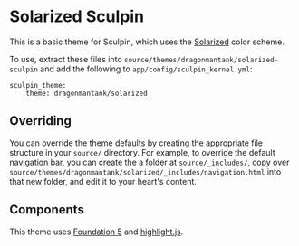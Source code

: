 # Solarized Sculpin

This is a basic theme for Sculpin, which uses the [Solarized](http://ethanschoonover.com/solarized) color scheme.

To use, extract these files into `source/themes/dragonmantank/solarized-sculpin` and add the following to `app/config/sculpin_kernel.yml`:

```
sculpin_theme:
    theme: dragonmantank/solarized
```

## Overriding

You can override the theme defaults by creating the appropriate file structure in your `source/` directory. For example, to override the default navigation bar, you can create the a folder at `source/_includes/`, copy over `source/themes/dragonmantank/solarized/_includes/navigation.html` into that new folder, and edit it to your heart's content.

## Components

This theme uses [Foundation 5](http://foundation.zurb.com/) and [highlight.js](https://highlightjs.org/).